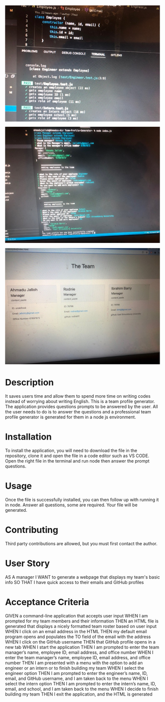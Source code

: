 ![Image1](./assets/img1.jpg)

![Image2](./assets/img2.jpg)

![Image3](./assets/img3.jpg)
# Description
It saves users time and allow them to spend more time on writing codes instead of worrying about writing English.
This is a team profile generator. The application provides questions prompts to be answered by the user. 
All the user needs to do is to answer the questions and a professional team profile generator is generated for them in a node js environment.

# Installation
To install the application, you will need to download the file in the repository, clone it and open the file in a code editor such as VS CODE.
 Open the right file in the terminal and run node then answer the prompt questions.

# Usage
Once the file is successfully installed, you can then follow up with running it in node. Answer all questions, some are required. 
Your file will be generated.
# Contributing
Third party contributions are allowed, but you must first contact the author.


# User Story
AS A manager
I WANT to generate a webpage that displays my team's basic info
SO THAT I have quick access to their emails and GitHub profiles
# Acceptance Criteria
GIVEN a command-line application that accepts user input
WHEN I am prompted for my team members and their information
THEN an HTML file is generated that displays a nicely formatted team roster based on user input
WHEN I click on an email address in the HTML
THEN my default email program opens and populates the TO field of the email with the address
WHEN I click on the GitHub username
THEN that GitHub profile opens in a new tab
WHEN I start the application
THEN I am prompted to enter the team manager’s name, employee ID, email address, and office number
WHEN I enter the team manager’s name, employee ID, email address, and office number
THEN I am presented with a menu with the option to add an engineer or an intern or to finish building my team
WHEN I select the engineer option
THEN I am prompted to enter the engineer’s name, ID, email, and GitHub username, and I am taken back to the menu
WHEN I select the intern option
THEN I am prompted to enter the intern’s name, ID, email, and school, and I am taken back to the menu
WHEN I decide to finish building my team
THEN I exit the application, and the HTML is generated

